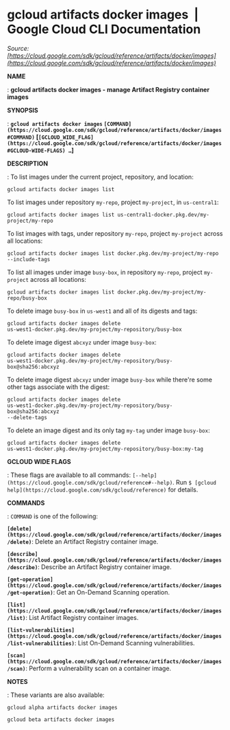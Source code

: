# gcloud artifacts docker images  |  Google Cloud CLI Documentation

*Source: [https://cloud.google.com/sdk/gcloud/reference/artifacts/docker/images](https://cloud.google.com/sdk/gcloud/reference/artifacts/docker/images)*

**NAME**

: **gcloud artifacts docker images - manage Artifact Registry container images**

**SYNOPSIS**

: **`gcloud artifacts docker images` `[COMMAND](https://cloud.google.com/sdk/gcloud/reference/artifacts/docker/images#COMMAND)` [`[GCLOUD_WIDE_FLAG](https://cloud.google.com/sdk/gcloud/reference/artifacts/docker/images#GCLOUD-WIDE-FLAGS) …`]**

**DESCRIPTION**

: To list images under the current project, repository, and location:

```
gcloud artifacts docker images list
```

To list images under repository `my-repo`, project
`my-project`, in `us-central1`:

```
gcloud artifacts docker images list us-central1-docker.pkg.dev/my-project/my-repo
```

To list images with tags, under repository `my-repo`, project
`my-project` across all locations:

```
gcloud artifacts docker images list docker.pkg.dev/my-project/my-repo --include-tags
```

To list all images under image `busy-box`, in repository
`my-repo`, project `my-project` across all locations:

```
gcloud artifacts docker images list docker.pkg.dev/my-project/my-repo/busy-box
```

To delete image `busy-box` in `us-west1` and all of its
digests and tags:

```
gcloud artifacts docker images delete
us-west1-docker.pkg.dev/my-project/my-repository/busy-box
```

To delete image digest `abcxyz` under image `busy-box`:

```
gcloud artifacts docker images delete
us-west1-docker.pkg.dev/my-project/my-repository/busy-box@sha256:abcxyz
```

To delete image digest `abcxyz` under image `busy-box`
while there're some other tags associate with the digest:

```
gcloud artifacts docker images delete
us-west1-docker.pkg.dev/my-project/my-repository/busy-box@sha256:abcxyz
--delete-tags
```

To delete an image digest and its only tag `my-tag` under image
`busy-box`:

```
gcloud artifacts docker images delete
us-west1-docker.pkg.dev/my-project/my-repository/busy-box:my-tag
```

**GCLOUD WIDE FLAGS**

: These flags are available to all commands: `[--help](https://cloud.google.com/sdk/gcloud/reference#--help)`.
Run `$ [gcloud help](https://cloud.google.com/sdk/gcloud/reference)` for details.

**COMMANDS**

: ``COMMAND`` is one of the following:

**`[delete](https://cloud.google.com/sdk/gcloud/reference/artifacts/docker/images/delete)`**:
Delete an Artifact Registry container image.

**`[describe](https://cloud.google.com/sdk/gcloud/reference/artifacts/docker/images/describe)`**:
Describe an Artifact Registry container image.

**`[get-operation](https://cloud.google.com/sdk/gcloud/reference/artifacts/docker/images/get-operation)`**:
Get an On-Demand Scanning operation.

**`[list](https://cloud.google.com/sdk/gcloud/reference/artifacts/docker/images/list)`**:
List Artifact Registry container images.

**`[list-vulnerabilities](https://cloud.google.com/sdk/gcloud/reference/artifacts/docker/images/list-vulnerabilities)`**:
List On-Demand Scanning vulnerabilities.

**`[scan](https://cloud.google.com/sdk/gcloud/reference/artifacts/docker/images/scan)`**:
Perform a vulnerability scan on a container image.

**NOTES**

: These variants are also available:

```
gcloud alpha artifacts docker images
```

```
gcloud beta artifacts docker images
```